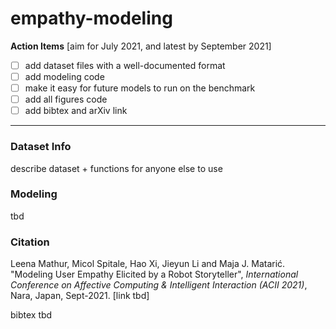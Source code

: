 # empathy-modeling

**Action Items** [aim for July 2021, and latest by September 2021]
- [ ] add dataset files with a well-documented format
- [ ] add modeling code
- [ ] make it easy for future models to run on the benchmark 
- [ ] add all figures code
- [ ] add bibtex and arXiv link
***


### Dataset Info
describe dataset + functions for anyone else to use

### Modeling
tbd

### Citation
Leena Mathur, Micol Spitale, Hao Xi, Jieyun Li and Maja J. Matarić. "Modeling User Empathy Elicited by a Robot Storyteller", *International Conference on Affective Computing & Intelligent Interaction (ACII 2021)*, Nara, Japan, Sept-2021. [link tbd]

bibtex tbd

